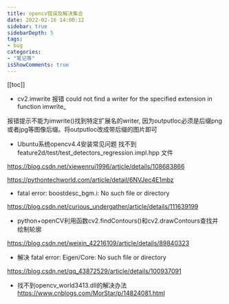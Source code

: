 ```yaml
---
title: opencv错误及解决集合
date: 2022-02-16 14:00:12
sidebar: true
sidebarDepth: 5
tags:
- bug
categories:
- "笔记等"
isShowComments: true
---
```


[[toc]]

- cv2.imwrite 报错 could not find a writer for the specified extension in function imwrite_

报错提示不能为imwrite()找到特定扩展名的writer, 因为outputloc必须是后缀png或者jpg等图像后缀。将outputloc改成带后缀的图片即可

- Ubuntu系统opencv4.4安装常见问题 找不到 feature2d/test/test_detectors_regression.impl.hpp 文件

https://blog.csdn.net/xiewenrui1996/article/details/108683866

https://pythontechworld.com/article/detail/6NVJec4E1mbz

- fatal error: boostdesc_bgm.i: No such file or directory

https://blog.csdn.net/curious_undergather/article/details/111639199

- python+openCV利用函数cv2.findContours()和cv2.drawContours查找并绘制轮廓

https://blog.csdn.net/weixin_42216109/article/details/89840323


- 解决 fatal error: Eigen/Core: No such file or directory


https://blog.csdn.net/qq_43872529/article/details/100937091

- 找不到opencv_world3413.dll的解决办法
https://www.cnblogs.com/MorStar/p/14824081.html